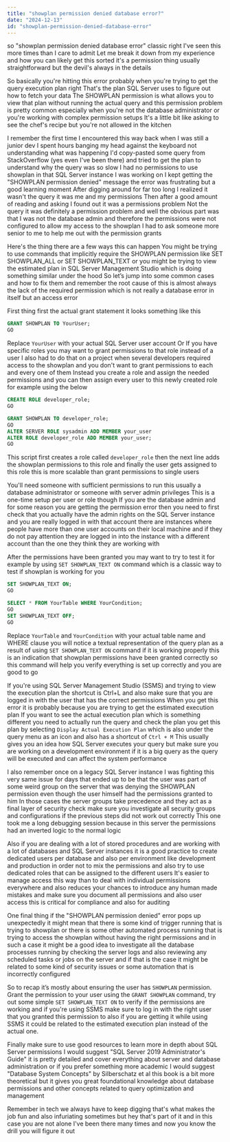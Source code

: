 ```yaml
---
title: "showplan permission denied database error?"
date: "2024-12-13"
id: "showplan-permission-denied-database-error"
---
```


 so "showplan permission denied database error" classic right I've seen this more times than I care to admit Let me break it down from my experience and how you can likely get this sorted it's a permission thing usually straightforward but the devil's always in the details

So basically you're hitting this error probably when you're trying to get the query execution plan right That's the plan SQL Server uses to figure out how to fetch your data The SHOWPLAN permission is what allows you to view that plan without running the actual query and this permission problem is pretty common especially when you're not the database administrator or you're working with complex permission setups It's a little bit like asking to see the chef's recipe but you're not allowed in the kitchen

I remember the first time I encountered this way back when I was still a junior dev I spent hours banging my head against the keyboard not understanding what was happening I'd copy-pasted some query from StackOverflow (yes even I've been there) and tried to get the plan to understand why the query was so slow I had no permissions to use showplan in that SQL Server instance I was working on I kept getting the "SHOWPLAN permission denied" message the error was frustrating but a good learning moment After digging around for far too long I realized it wasn't the query it was me and my permissions Then after a good amount of reading and asking I found out it was a permissions problem Not the query it was definitely a permission problem and well the obvious part was that I was not the database admin and therefore the permissions were not configured to allow my access to the showplan I had to ask someone more senior to me to help me out with the permission grants

Here's the thing there are a few ways this can happen You might be trying to use commands that implicitly require the SHOWPLAN permission like SET SHOWPLAN_ALL or SET SHOWPLAN_TEXT or you might be trying to view the estimated plan in SQL Server Management Studio which is doing something similar under the hood So let’s jump into some common cases and how to fix them and remember the root cause of this is almost always the lack of the required permission which is not really a database error in itself but an access error

First thing first the actual grant statement it looks something like this

```sql
GRANT SHOWPLAN TO YourUser;
GO
```

Replace `YourUser` with your actual SQL Server user account Or If you have specific roles you may want to grant permissions to that role instead of a user I also had to do that on a project when several developers required access to the showplan and you don't want to grant permissions to each and every one of them Instead you create a role and assign the needed permissions and you can then assign every user to this newly created role for example using the below

```sql
CREATE ROLE developer_role;
GO

GRANT SHOWPLAN TO developer_role;
GO
ALTER SERVER ROLE sysadmin ADD MEMBER your_user
ALTER ROLE developer_role ADD MEMBER your_user;
GO
```
This script first creates a role called `developer_role` then the next line adds the showplan permissions to this role and finally the user gets assigned to this role this is more scalable than grant permissions to single users

You'll need someone with sufficient permissions to run this usually a database administrator or someone with server admin privileges This is a one-time setup per user or role though If you are the database admin and for some reason you are getting the permission error then you need to first check that you actually have the admin rights on the SQL Server instance and you are really logged in with that account there are instances where people have more than one user accounts on their local machine and if they do not pay attention they are logged in into the instance with a different account than the one they think they are working with

After the permissions have been granted you may want to try to test it for example by using `SET SHOWPLAN_TEXT ON` command which is a classic way to test if showplan is working for you

```sql
SET SHOWPLAN_TEXT ON;
GO

SELECT * FROM YourTable WHERE YourCondition;
GO
SET SHOWPLAN_TEXT OFF;
GO
```
Replace `YourTable` and `YourCondition` with your actual table name and WHERE clause you will notice a textual representation of the query plan as a result of using `SET SHOWPLAN_TEXT ON` command if it is working properly this is an indication that showplan permissions have been granted correctly so this command will help you verify everything is set up correctly and you are good to go

If you're using SQL Server Management Studio (SSMS) and trying to view the execution plan the shortcut is Ctrl+L and also make sure that you are logged in with the user that has the correct permissions When you get this error it is probably because you are trying to get the estimated execution plan If you want to see the actual execution plan which is something different you need to actually run the query and check the plan you get this plan by selecting `Display Actual Execution Plan` which is also under the query menu as an icon and also has a shortcut of `Ctrl + M` This usually gives you an idea how SQL Server executes your query but make sure you are working on a development environment if it is a big query as the query will be executed and can affect the system performance

I also remember once on a legacy SQL Server instance I was fighting this very same issue for days that ended up to be that the user was part of some weird group on the server that was denying the SHOWPLAN permission even though the user himself had the permissions granted to him In those cases the server groups take precedence and they act as a final layer of security check make sure you investigate all security groups and configurations if the previous steps did not work out correctly This one took me a long debugging session because in this server the permissions had an inverted logic to the normal logic

Also if you are dealing with a lot of stored procedures and are working with a lot of databases and SQL Server instances it is a good practice to create dedicated users per database and also per environment like development and production in order not to mix the permissions and also try to use dedicated roles that can be assigned to the different users It's easier to manage access this way than to deal with individual permissions everywhere and also reduces your chances to introduce any human made mistakes and make sure you document all permissions and also user access this is critical for compliance and also for auditing

One final thing if the "SHOWPLAN permission denied" error pops up unexpectedly it might mean that there is some kind of trigger running that is trying to showplan or there is some other automated process running that is trying to access the showplan without having the right permissions and in such a case it might be a good idea to investigate all the database processes running by checking the server logs and also reviewing any scheduled tasks or jobs on the server and if that is the case it might be related to some kind of security issues or some automation that is incorrectly configured

So to recap it’s mostly about ensuring the user has `SHOWPLAN` permission. Grant the permission to your user using the `GRANT SHOWPLAN` command, try out some simple `SET SHOWPLAN_TEXT ON` to verify if the permissions are working and if you're using SSMS make sure to log in with the right user that you granted this permission to also if you are getting it while using SSMS it could be related to the estimated execution plan instead of the actual one.

Finally make sure to use good resources to learn more in depth about SQL Server permissions I would suggest "SQL Server 2019 Administrator's Guide" it is pretty detailed and cover everything about server and database administration or if you prefer something more academic I would suggest "Database System Concepts" by Silberschatz et al this book is a bit more theoretical but it gives you great foundational knowledge about database permissions and other concepts related to query optimization and management

Remember in tech we always have to keep digging that's what makes the job fun and also infuriating sometimes but hey that's part of it and in this case you are not alone I've been there many times and now you know the drill you will figure it out
